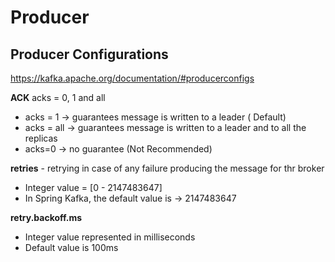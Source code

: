 # Producer

## Producer Configurations

https://kafka.apache.org/documentation/#producerconfigs

**ACK**
acks = 0, 1 and all

* acks = 1 -> guarantees message is written to a leader ( Default)
* acks = all -> guarantees message is written to a leader and to all the replicas
* acks=0 -> no guarantee (Not Recommended)

**retries** - retrying in case of any failure producing the message for thr broker

* Integer value = [0 - 2147483647]
* In Spring Kafka, the default value is -> 2147483647

**retry.backoff.ms**

* Integer value represented in milliseconds
* Default value is 100ms